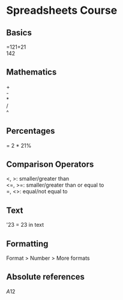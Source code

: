 # Spreadsheets Course

## Basics
=121+21<br>
142

## Mathematics
\+  <br>
\- <br>
\* <br>
/ <br>
^

## Percentages
= 2 * 21%<br>

## Comparison Operators
<, >: smaller/greater than<br>
<=, >=: smaller/greater than or equal to<br>
=, <>: equal/not equal to

## Text
'23 = 23 in text

## Formatting
Format > Number > More formats

## Absolute references
$A$12